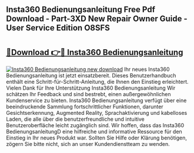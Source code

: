 ## Insta360 Bedienungsanleitung Free Pdf Download - Part-3XD New Repair Owner Guide - User Service Edition O8SFS

# <h2><a href="http://df4wm5.blite.top/?on=Insta360+Bedienungsanleitung">🔗Download 👉🔴 Insta360 Bedienungsanleitung</a></h2>

[![Insta360 Bedienungsanleitung new download](https://i.imgur.com/lujVjoI.png)](http://df4wm5.blite.top/?on=Insta360+Bedienungsanleitung)
Ihr neues Insta360 Bedienungsanleitung ist jetzt einsatzbereit. Dieses Benutzerhandbuch enthält eine Schritt-für-Schritt-Anleitung, die Ihnen den Einstieg erleichtert. Vielen Dank für Ihre Unterstützung Insta360 Bedienungsanleitung Wir schätzen Ihr Feedback und sind bestrebt, einen außergewöhnlichen Kundenservice zu bieten. Insta360 Bedienungsanleitung verfügt über eine beeindruckende Sammlung fortschrittlicher Funktionen, darunter Gesichtserkennung, Augmented Reality, Sprachaktivierung und kabelloses Laden, die alle über die benutzerfreundliche und intuitive Benutzeroberfläche leicht zugänglich sind. Wir hoffen, dass das Insta360 BedienungsanleitungD eine hilfreiche und informative Ressource für den Einstieg in Ihr neues Produkt war. Sollten Sie Hilfe oder Klärung benötigen, zögern Sie bitte nicht, sich an unser Kundendienstteam zu wenden.
